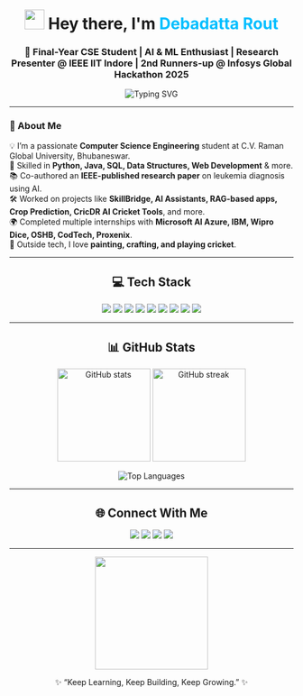 <!-- Profile Header -->
<h1 align="center">
  <img src="https://media.giphy.com/media/hvRJCLFzcasrR4ia7z/giphy.gif" width="35"> 
  Hey there, I'm <span style="color:#00BFFF;">Debadatta Rout</span> 
</h1>

<h3 align="center">
  🚀 Final-Year CSE Student | AI & ML Enthusiast | Research Presenter @ IEEE IIT Indore | 2nd Runners-up @ Infosys Global Hackathon 2025
</h3>

<p align="center">
  <img src="https://readme-typing-svg.herokuapp.com?font=Fira+Code&weight=500&size=22&pause=1000&center=true&vCenter=true&width=550&lines=AI+%26+ML+Explorer+%F0%9F%94%AD;Full-Stack+Developer+%F0%9F%92%BB;Data+Science+Learner+%F0%9F%93%88;Engineering+Passion+%E2%9C%A8;Always+Learning+%F0%9F%93%9A" alt="Typing SVG" />
</p>

---

<!-- About Me -->
### 🌟 About Me
💡 I’m a passionate **Computer Science Engineering** student at C.V. Raman Global University, Bhubaneswar.  
🎯 Skilled in **Python, Java, SQL, Data Structures, Web Development** & more.  
📚 Co-authored an **IEEE-published research paper** on leukemia diagnosis using AI.  
🛠 Worked on projects like **SkillBridge, AI Assistants, RAG-based apps, Crop Prediction, CricDR AI Cricket Tools**, and more.  
🌍 Completed multiple internships with **Microsoft AI Azure, IBM, Wipro Dice, OSHB, CodTech, Proxenix**.  
🎨 Outside tech, I love **painting, crafting, and playing cricket**.

---

<!-- Tech Stack -->
<h2 align="center">💻 Tech Stack</h2>

<p align="center">
  <img src="https://img.shields.io/badge/Python-3776AB?style=for-the-badge&logo=python&logoColor=white" />
  <img src="https://img.shields.io/badge/Java-007396?style=for-the-badge&logo=java&logoColor=white" />
  <img src="https://img.shields.io/badge/C++-00599C?style=for-the-badge&logo=c%2B%2B&logoColor=white" />
  <img src="https://img.shields.io/badge/JavaScript-F7DF1E?style=for-the-badge&logo=javascript&logoColor=black" />
  <img src="https://img.shields.io/badge/TypeScript-3178C6?style=for-the-badge&logo=typescript&logoColor=white" />
  <img src="https://img.shields.io/badge/HTML5-E34F26?style=for-the-badge&logo=html5&logoColor=white" />
  <img src="https://img.shields.io/badge/CSS3-1572B6?style=for-the-badge&logo=css3&logoColor=white" />
  <img src="https://img.shields.io/badge/MySQL-4479A1?style=for-the-badge&logo=mysql&logoColor=white" />
  <img src="https://img.shields.io/badge/MongoDB-4EA94B?style=for-the-badge&logo=mongodb&logoColor=white" />
</p>

---

<!-- GitHub Stats -->
<h2 align="center">📊 GitHub Stats</h2>

<p align="center">
  <img src="https://github-readme-stats.vercel.app/api?username=Debadatta22&show_icons=true&theme=radical" alt="GitHub stats" height="165"/>
  <img src="https://github-readme-streak-stats.herokuapp.com/?user=Debadatta22&theme=radical" alt="GitHub streak" height="165"/>
</p>

<p align="center">
  <img src="https://github-readme-stats.vercel.app/api/top-langs/?username=Debadatta22&layout=compact&theme=radical" alt="Top Languages" />
</p>

---

<!-- Connect With Me -->
<h2 align="center">🌐 Connect With Me</h2>

<p align="center">
  <a href="mailto:routdebadatta22@gmail.com"><img src="https://img.shields.io/badge/Gmail-D14836?style=for-the-badge&logo=gmail&logoColor=white" /></a>
  <a href="https://www.linkedin.com/in/debadatta-rout-454935341"><img src="https://img.shields.io/badge/LinkedIn-0077B5?style=for-the-badge&logo=linkedin&logoColor=white" /></a>
  <a href="https://www.instagram.com/debadatta22rout?igsh=azJyb3N1b3k5Y2Qw"><img src="https://img.shields.io/badge/Instagram-E4405F?style=for-the-badge&logo=instagram&logoColor=white" /></a>
  <a href="https://dazzling-parfait-1076ae.netlify.app/"><img src="https://img.shields.io/badge/Portfolio-FF7139?style=for-the-badge&logo=firefox&logoColor=white" /></a>
</p>

---

<!-- Fun Footer -->
<p align="center">
  <img src="https://media.giphy.com/media/xT0xeJpnrWC4XWblEk/giphy.gif" width="200">
</p>

<p align="center">✨ “Keep Learning, Keep Building, Keep Growing.” ✨</p>
